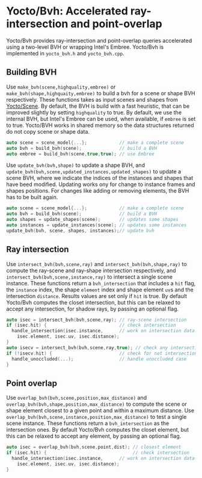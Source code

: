 # Yocto/Bvh: Accelerated ray-intersection and point-overlap

Yocto/Bvh provides ray-intersection and point-overlap queries accelerated
using a two-level BVH or wrapping Intel's Embree.
Yocto/Bvh is implemented in `yocto_bvh.h` and `yocto_bvh.cpp`.

## Building BVH

Use `make_bvh(scene,highquality,embree)` or `make_bvh(shape,highquaity,embree)`
to build a bvh for a scene or shape BVH respectively.
These functions takes as input scenes and shapes from
[Yocto/Scene](yocto_scene.md). By default, the BVH is build with a fast heuristic,
that can be improved slightly by setting `highquality` to true. By default, we
use the internal BVH, but Intel's Embree can be used, when available, if
`embree` is set to true.
Yocto/BVH works in shared memory so the data structures returned do not
copy scene or shape data.

```cpp
auto scene = scene_model{...};            // make a complete scene
auto bvh = build_bvh(scene);              // build a BVH
auto embree = build_bvh(scene,true,true); // use Embree
```

Use `update_bvh(bvh,shape)` to update a shape BVH, and
`update_bvh(bvh,scene,updated_instances,updated_shapes)` to update a scene BVH,
where we indicate the indices of the instances and shapes that have beed modified.
Updating works ony for change to instance frames and shapes positions.
For changes like adding or removing elements, the BVH has to be built again.

```cpp
auto scene = scene_model{...};            // make a complete scene
auto bvh = build_bvh(scene);              // build a BVH
auto shapes = update_shapes(scene);       // updates some shapes
auto instances = update_instances(scene); // updates some instances
update_bvh(bvh, scene, shapes, instances);// update bvh
```

## Ray intersection

Use `intersect_bvh(bvh,scene,ray)` and `intersect_bvh(bvh,shape,ray)` to
compute the ray-scene and ray-shape intersection respectively, and
`intersect_bvh(bvh,scene,instance,ray)` to intersect a single scene instance.
These functions return a `bvh_intersection` that includes a `hit` flag,
the `instance` index, the shape `element` index and shape element `uv`s and
the intersection `distance`. Results values are set only if `hit` is true.
By default Yocto/Bvh computes the closet intersection, but this can be
relaxed to accept any intersection, for shadow rays, by passing an optional flag.

```cpp
auto isec = intersect_bvh(bvh,scene,ray); // ray-scene intersection
if (isec.hit) {                           // check intersection
  handle_intersection(isec.instance,      // work on intersection data
    isec.element, isec.uv, isec.distance);
}
auto isecv = intersect_bvh(bvh,scene,ray,true); // check any intersection
if (!isecv.hit) {                         // check for not intersection
  handle_unoccluded(...);                 // handle unoccluded case
}
```

## Point overlap

Use `overlap_bvh(bvh,scene,position,max_distance)` and
`overlap_bvh(bvh,shape,position,max_distance)` to compute the scene or
shape element closest to a given point and within a maximum distance.
Use `overlap_bvh(bvh,scene,instance,position,max_distance)` to test
a single scene instance. These functions return a `bvh_intersection`
as the intersection ones.
By default Yocto/Bvh computes the closet element, but this can be
relaxed to accept any element, by passing an optional flag.

```cpp
auto isec = overlap_bvh(bvh,scene,point,dist); // closest element
if (isec.hit) {                                // check intersection
  handle_intersection(isec.instance,      // work on intersection data
    isec.element, isec.uv, isec.distance);
}
```
